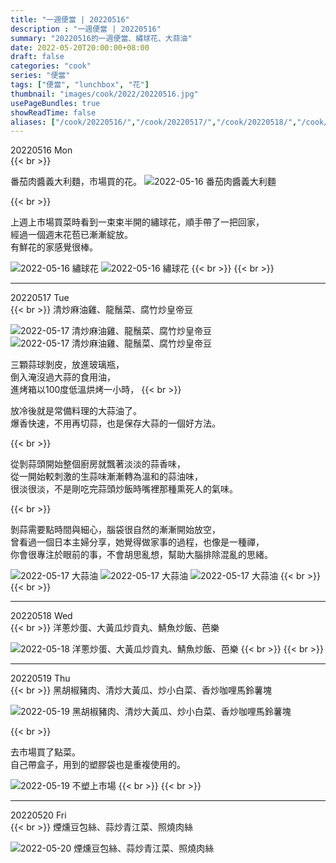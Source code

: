 ```yaml
---
title: "一週便當 | 20220516"
description : "一週便當 | 20220516"
summary: "20220516的一週便當、繡球花、大蒜油"
date: 2022-05-20T20:00:00+08:00
draft: false
categories: "cook"
series: "便當"
tags: ["便當", "lunchbox", "花"]
thumbnail: "images/cook/2022/20220516.jpg"
usePageBundles: true
showReadTime: false
aliases: ["/cook/20220516/","/cook/20220517/","/cook/20220518/","/cook/20220519/","/cook/20220520/"]
---
```


<div class="border-item"><span>20220516 Mon</span></div>
{{< br >}}

番茄肉醬義大利麵，市場買的花。
![2022-05-16 番茄肉醬義大利麵](20220516_bento_1.jpg)

{{< br >}}

上週上市場買菜時看到一束束半開的繡球花，順手帶了一把回家，
\
經過一個週末花苞已漸漸綻放。
\
有鮮花的家感覺很棒。

![2022-05-16 繡球花](20220516_bento_3.jpg)
![2022-05-16 繡球花](20220516_bento_2.jpg)
{{< br >}}
{{< br >}}

---

<div class="border-item"><span>20220517 Tue</span></div>
{{< br >}}
清炒麻油雞、龍鬚菜、腐竹炒皇帝豆

![2022-05-17 清炒麻油雞、龍鬚菜、腐竹炒皇帝豆](20220517_bento_1.jpg)
![2022-05-17 清炒麻油雞、龍鬚菜、腐竹炒皇帝豆](20220517_bento_2.jpg)

三顆蒜球剝皮，放進玻璃瓶，
\
倒入淹沒過大蒜的食用油，
\
進烤箱以100度低溫烘烤一小時，
{{< br >}}

放冷後就是常備料理的大蒜油了。
\
爆香快速，不用再切蒜，也是保存大蒜的一個好方法。

{{< br >}}

從剝蒜頭開始整個廚房就飄著淡淡的蒜香味，
\
從一開始較刺激的生蒜味漸漸轉為溫和的蒜油味，
\
很淡很淡，不是剛吃完蒜頭炒飯時嘴裡那種熏死人的氣味。

{{< br >}}

剝蒜需要點時間與細心，腦袋很自然的漸漸開始放空，
\
曾看過一個日本主婦分享，她覺得做家事的過程，也像是一種禪，
\
你會很專注於眼前的事，不會胡思亂想，幫助大腦排除混亂的思緒。

![2022-05-17 大蒜油](20220517_bento_3.jpg)
![2022-05-17 大蒜油](20220517_bento_4.jpg)
![2022-05-17 大蒜油](20220517_bento_5.jpg)
{{< br >}}
{{< br >}}

---

<div class="border-item"><span>20220518 Wed</span></div>
{{< br >}}
洋蔥炒蛋、大黃瓜炒貢丸、鯖魚炒飯、芭樂

![2022-05-18 洋蔥炒蛋、大黃瓜炒貢丸、鯖魚炒飯、芭樂](20220518_bento_1.jpg)
{{< br >}}
{{< br >}}

---

<div class="border-item"><span>20220519 Thu</span></div>
{{< br >}}
黑胡椒豬肉、清炒大黃瓜、炒小白菜、香炒咖哩馬鈴薯塊

![2022-05-19 黑胡椒豬肉、清炒大黃瓜、炒小白菜、香炒咖哩馬鈴薯塊](20220519_bento_1.jpg)

{{< br >}}

去市場買了點菜。
\
自己帶盒子，用到的塑膠袋也是重複使用的。

![2022-05-19 不塑上市場](20220519_bento_2.jpg)
{{< br >}}
{{< br >}}

---

<div class="border-item"><span>20220520 Fri</span></div>
{{< br >}}
煙燻豆包絲、蒜炒青江菜、照燒肉絲

![2022-05-20 煙燻豆包絲、蒜炒青江菜、照燒肉絲](20220520_bento_1.jpg)
